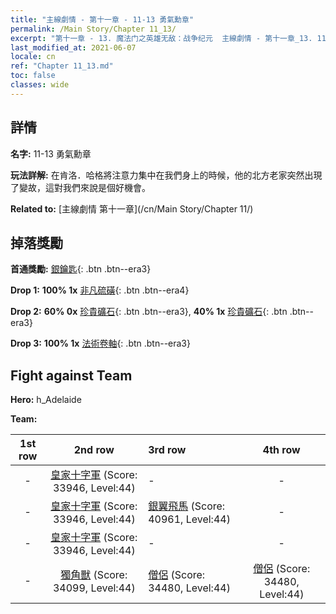 ```yaml
---
title: "主線劇情 - 第十一章 - 11-13 勇氣勳章"
permalink: /Main Story/Chapter 11_13/
excerpt: "第十一章 - 13. 魔法门之英雄无敌：战争纪元  主線劇情 - 第十一章_13. 11-13 勇氣勳章"
last_modified_at: 2021-06-07
locale: cn
ref: "Chapter 11_13.md"
toc: false
classes: wide
---
```


## 詳情

 **名字:** 11-13 勇氣勳章

 **玩法詳解:** 在肯洛．哈格將注意力集中在我們身上的時候，他的北方老家突然出現了變故，這對我們來說是個好機會。

 **Related to:** [主線劇情 第十一章](/cn/Main Story/Chapter 11/)

## 掉落獎勵

 **首通獎勵:** [銀鑰匙](/cn/Items/con_693/){: .btn .btn--era3}

 **Drop 1:** **100% 1x** [非凡硫磺](/cn/Items/mat_36/){: .btn .btn--era4}

 **Drop 2:** **60% 0x** [珍貴礦石](/cn/Items/mat_26/){: .btn .btn--era3}, **40% 1x** [珍貴礦石](/cn/Items/mat_26/){: .btn .btn--era3}

 **Drop 3:** **100% 1x** [法術卷軸](/cn/Items/con_694/){: .btn .btn--era3}


## Fight against Team
 **Hero:** h_Adelaide

 **Team:**


  | 1st row | 2nd row | 3rd row | 4th row |
  |:----:|:----:|:----|:----:|
  | - | [皇家十字軍](/cn/units/Swordsman/) (Score: 33946, Level:44)  | - | - |
  | - | [皇家十字軍](/cn/units/Swordsman/) (Score: 33946, Level:44)  | [銀翼飛馬](/cn/units/Pegasus/) (Score: 40961, Level:44)  | - |
  | - | [皇家十字軍](/cn/units/Swordsman/) (Score: 33946, Level:44)  | - | - |
  | - | [獨角獸](/cn/units/Unicorn/) (Score: 34099, Level:44)  | [僧侶](/cn/units/Monk/) (Score: 34480, Level:44)  | [僧侶](/cn/units/Monk/) (Score: 34480, Level:44)  |


